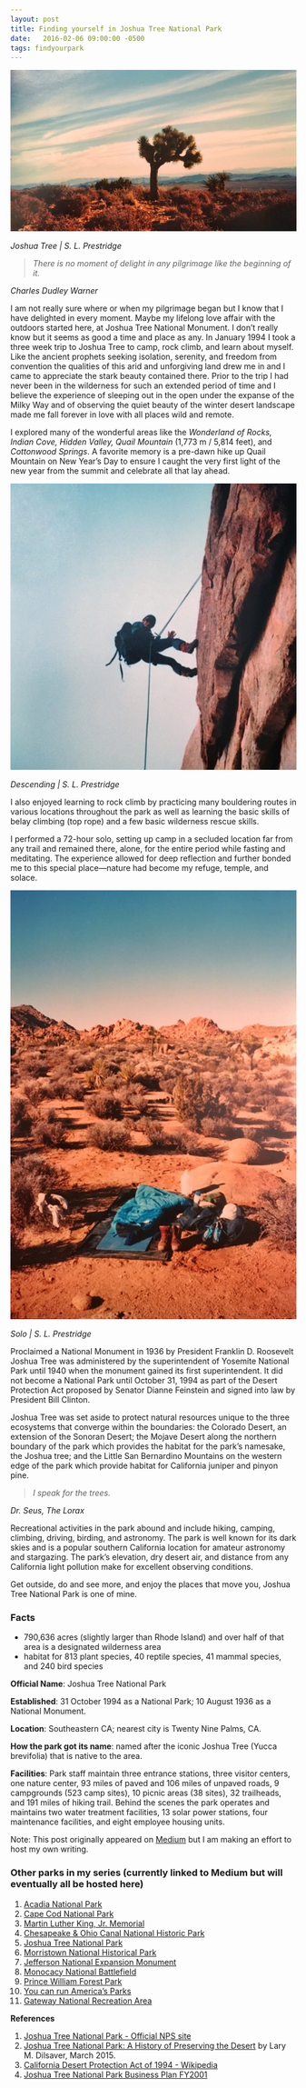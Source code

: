 ```yaml
---
layout: post
title: Finding yourself in Joshua Tree National Park
date:   2016-02-06 09:00:00 -0500
tags: findyourpark
---
```


![Joshua Tree](/img/joshua-tree.jpg)

<cite>Joshua Tree | S. L. Prestridge</cite>

>_There is no moment of delight in any pilgrimage like the beginning of it._

<cite>Charles Dudley Warner</cite>

I am not really sure where or when my pilgrimage began but I know that I have delighted in every moment. Maybe my lifelong love affair with the outdoors started here, at Joshua Tree National Monument. I don’t really know but it seems as good a time and place as any. In January 1994 I took a three week trip to Joshua Tree to camp, rock climb, and learn about myself. Like the ancient prophets seeking isolation, serenity, and freedom from convention the qualities of this arid and unforgiving land drew me in and I came to appreciate the stark beauty contained there. Prior to the trip I had never been in the wilderness for such an extended period of time and I believe the experience of sleeping out in the open under the expanse of the Milky Way and of observing the quiet beauty of the winter desert landscape made me fall forever in love with all places wild and remote.

I explored many of the wonderful areas like the _Wonderland of Rocks, Indian Cove, Hidden Valley, Quail Mountain_ (1,773 m / 5,814 feet), and _Cottonwood Springs_. A favorite memory is a pre-dawn hike up Quail Mountain on New Year’s Day to ensure I caught the very first light of the new year from the summit and celebrate all that lay ahead.

![Descending](/img/descending.jpg)

<cite>Descending | S. L. Prestridge</cite>

I also enjoyed learning to rock climb by practicing many bouldering routes in various locations throughout the park as well as learning the basic skills of belay climbing (top rope) and a few basic wilderness rescue skills.

I performed a 72-hour solo, setting up camp in a secluded location far from any trail and remained there, alone, for the entire period while fasting and meditating. The experience allowed for deep reflection and further bonded me to this special place—nature had become my refuge, temple, and solace.

![Solo](/img/solo-joshua-tree.jpg)

<cite>Solo | S. L. Prestridge</cite>

Proclaimed a National Monument in 1936 by President Franklin D. Roosevelt Joshua Tree was administered by the superintendent of Yosemite National Park until 1940 when the monument gained its first superintendent. It did not become a National Park until October 31, 1994 as part of the Desert Protection Act proposed by Senator Dianne Feinstein and signed into law by President Bill Clinton.

Joshua Tree was set aside to protect natural resources unique to the three ecosystems that converge within the boundaries: the Colorado Desert, an extension of the Sonoran Desert; the Mojave Desert along the northern boundary of the park which provides the habitat for the park’s namesake, the Joshua tree; and the Little San Bernardino Mountains on the western edge of the park which provide habitat for California juniper and pinyon pine.

>_I speak for the trees._

<cite>Dr. Seus, The Lorax</cite>

Recreational activities in the park abound and include hiking, camping, climbing, driving, birding, and astronomy. The park is well known for its dark skies and is a popular southern California location for amateur astronomy and stargazing. The park’s elevation, dry desert air, and distance from any California light pollution make for excellent observing conditions.

Get outside, do and see more, and enjoy the places that move you, Joshua Tree National Park is one of mine.

### Facts
- 790,636 acres (slightly larger than Rhode Island) and over half of that area is a designated wilderness area
- habitat for 813 plant species, 40 reptile species, 41 mammal species, and 240 bird species

**Official Name**: Joshua Tree National Park

**Established**: 31 October 1994 as a National Park; 10 August 1936 as a National Monument.

**Location**: Southeastern CA; nearest city is Twenty Nine Palms, CA.

**How the park got its name**: named after the iconic Joshua Tree (Yucca brevifolia) that is native to the area.

**Facilities**: Park staff maintain three entrance stations, three visitor centers, one nature center, 93 miles of paved and 106 miles of unpaved roads, 9 campgrounds (523 camp sites), 10 picnic areas (38 sites), 32 trailheads, and 191 miles of hiking trail. Behind the scenes the park operates and maintains two water treatment facilities, 13 solar power stations, four maintenance facilities, and eight employee housing units.

Note: This post originally appeared on [Medium](https://medium.com/p/42ec007f6724) but I am making an effort to host my own writing.

### Other parks in my series (currently linked to Medium but will eventually all be hosted here)

1. [Acadia National Park](https://medium.com/p/1e3f7836c267)
2. [Cape Cod National Park](https://medium.com/@sprestridge/cape-cod-national-seashore-9891f4e4647a)
3. [Martin Luther King, Jr. Memorial](https://medium.com/p/20acaa1af52c)
4. [Chesapeake & Ohio Canal National Historic Park](https://medium.com/p/a58ca77317c9)
5. [Joshua Tree National Park](https://medium.com/p/42ec007f6724)
6. [Morristown National Historical Park](https://medium.com/p/a25bf025d31f)
7. [Jefferson National Expansion Monument](https://medium.com/p/d537e87ae672)
8. [Monocacy National Battlefield](https://medium.com/p/5ef2910c118b)
9. [Prince William Forest Park](https://medium.com/p/b307aedfed2)
10. [You can run America’s Parks](https://en.wikipedia.org/wiki/Gateway_National_Recreation_Area)
11. [Gateway National Recreation Area](https://medium.com/p/a29761c6c097)

**References**

1. [Joshua Tree National Park - Official NPS site](www.nps.gov/JOTR)
2. [Joshua Tree National Park: A History of Preserving the Desert](http://www.nps.gov/jotr/learn/historyculture/upload/JOTRAdministrativeHistory.pdf) by Lary M. Dilsaver, March 2015.
3. [California Desert Protection Act of 1994 - Wikipedia](https://en.wikipedia.org/wiki/California_Desert_Protection_Act_of_1994)
4. [Joshua Tree National Park Business Plan FY2001](http://www.nps.gov/jotr/learn/management/upload/bpi.pdf)
